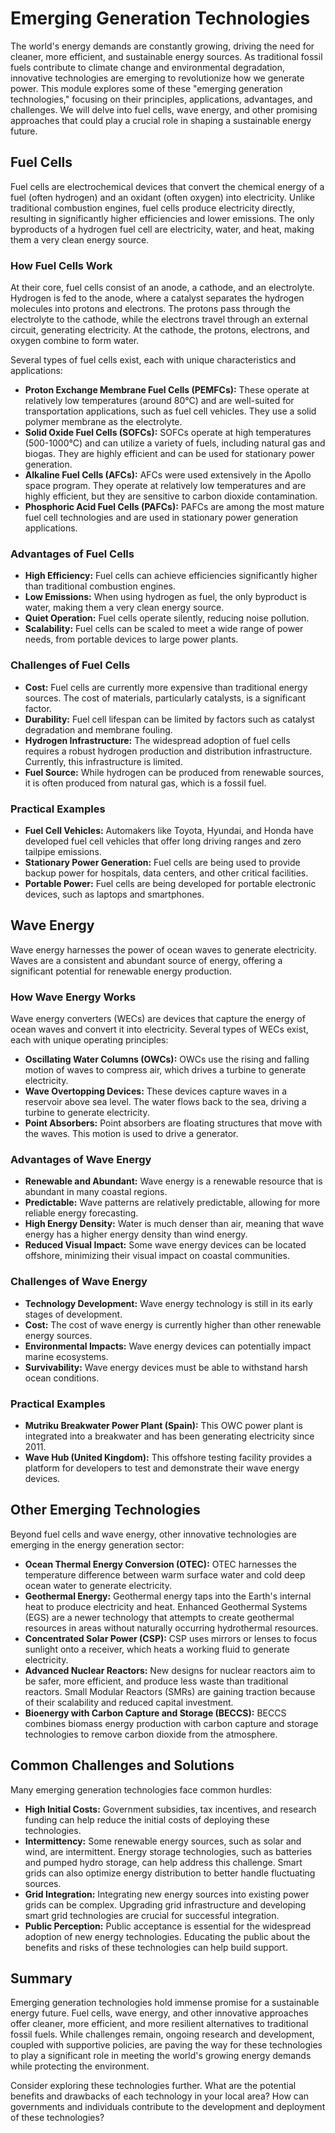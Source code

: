 # Emerging Generation Technologies

The world's energy demands are constantly growing, driving the need for cleaner, more efficient, and sustainable energy sources. As traditional fossil fuels contribute to climate change and environmental degradation, innovative technologies are emerging to revolutionize how we generate power. This module explores some of these "emerging generation technologies," focusing on their principles, applications, advantages, and challenges. We will delve into fuel cells, wave energy, and other promising approaches that could play a crucial role in shaping a sustainable energy future.

## Fuel Cells

Fuel cells are electrochemical devices that convert the chemical energy of a fuel (often hydrogen) and an oxidant (often oxygen) into electricity. Unlike traditional combustion engines, fuel cells produce electricity directly, resulting in significantly higher efficiencies and lower emissions. The only byproducts of a hydrogen fuel cell are electricity, water, and heat, making them a very clean energy source.

### How Fuel Cells Work

At their core, fuel cells consist of an anode, a cathode, and an electrolyte. Hydrogen is fed to the anode, where a catalyst separates the hydrogen molecules into protons and electrons. The protons pass through the electrolyte to the cathode, while the electrons travel through an external circuit, generating electricity. At the cathode, the protons, electrons, and oxygen combine to form water.

Several types of fuel cells exist, each with unique characteristics and applications:

*   **Proton Exchange Membrane Fuel Cells (PEMFCs):** These operate at relatively low temperatures (around 80°C) and are well-suited for transportation applications, such as fuel cell vehicles. They use a solid polymer membrane as the electrolyte.
*   **Solid Oxide Fuel Cells (SOFCs):** SOFCs operate at high temperatures (500-1000°C) and can utilize a variety of fuels, including natural gas and biogas. They are highly efficient and can be used for stationary power generation.
*   **Alkaline Fuel Cells (AFCs):** AFCs were used extensively in the Apollo space program. They operate at relatively low temperatures and are highly efficient, but they are sensitive to carbon dioxide contamination.
*   **Phosphoric Acid Fuel Cells (PAFCs):** PAFCs are among the most mature fuel cell technologies and are used in stationary power generation applications.

### Advantages of Fuel Cells

*   **High Efficiency:** Fuel cells can achieve efficiencies significantly higher than traditional combustion engines.
*   **Low Emissions:** When using hydrogen as fuel, the only byproduct is water, making them a very clean energy source.
*   **Quiet Operation:** Fuel cells operate silently, reducing noise pollution.
*   **Scalability:** Fuel cells can be scaled to meet a wide range of power needs, from portable devices to large power plants.

### Challenges of Fuel Cells

*   **Cost:** Fuel cells are currently more expensive than traditional energy sources. The cost of materials, particularly catalysts, is a significant factor.
*   **Durability:** Fuel cell lifespan can be limited by factors such as catalyst degradation and membrane fouling.
*   **Hydrogen Infrastructure:** The widespread adoption of fuel cells requires a robust hydrogen production and distribution infrastructure. Currently, this infrastructure is limited.
*   **Fuel Source:** While hydrogen can be produced from renewable sources, it is often produced from natural gas, which is a fossil fuel.

### Practical Examples

*   **Fuel Cell Vehicles:** Automakers like Toyota, Hyundai, and Honda have developed fuel cell vehicles that offer long driving ranges and zero tailpipe emissions.
*   **Stationary Power Generation:** Fuel cells are being used to provide backup power for hospitals, data centers, and other critical facilities.
*   **Portable Power:** Fuel cells are being developed for portable electronic devices, such as laptops and smartphones.

## Wave Energy

Wave energy harnesses the power of ocean waves to generate electricity. Waves are a consistent and abundant source of energy, offering a significant potential for renewable energy production.

### How Wave Energy Works

Wave energy converters (WECs) are devices that capture the energy of ocean waves and convert it into electricity. Several types of WECs exist, each with unique operating principles:

*   **Oscillating Water Columns (OWCs):** OWCs use the rising and falling motion of waves to compress air, which drives a turbine to generate electricity.
*   **Wave Overtopping Devices:** These devices capture waves in a reservoir above sea level. The water flows back to the sea, driving a turbine to generate electricity.
*   **Point Absorbers:** Point absorbers are floating structures that move with the waves. This motion is used to drive a generator.

### Advantages of Wave Energy

*   **Renewable and Abundant:** Wave energy is a renewable resource that is abundant in many coastal regions.
*   **Predictable:** Wave patterns are relatively predictable, allowing for more reliable energy forecasting.
*   **High Energy Density:** Water is much denser than air, meaning that wave energy has a higher energy density than wind energy.
*   **Reduced Visual Impact:** Some wave energy devices can be located offshore, minimizing their visual impact on coastal communities.

### Challenges of Wave Energy

*   **Technology Development:** Wave energy technology is still in its early stages of development.
*   **Cost:** The cost of wave energy is currently higher than other renewable energy sources.
*   **Environmental Impacts:** Wave energy devices can potentially impact marine ecosystems.
*   **Survivability:** Wave energy devices must be able to withstand harsh ocean conditions.

### Practical Examples

*   **Mutriku Breakwater Power Plant (Spain):** This OWC power plant is integrated into a breakwater and has been generating electricity since 2011.
*   **Wave Hub (United Kingdom):** This offshore testing facility provides a platform for developers to test and demonstrate their wave energy devices.

## Other Emerging Technologies

Beyond fuel cells and wave energy, other innovative technologies are emerging in the energy generation sector:

*   **Ocean Thermal Energy Conversion (OTEC):** OTEC harnesses the temperature difference between warm surface water and cold deep ocean water to generate electricity.
*   **Geothermal Energy:** Geothermal energy taps into the Earth's internal heat to produce electricity and heat. Enhanced Geothermal Systems (EGS) are a newer technology that attempts to create geothermal resources in areas without naturally occurring hydrothermal resources.
*   **Concentrated Solar Power (CSP):** CSP uses mirrors or lenses to focus sunlight onto a receiver, which heats a working fluid to generate electricity.
*   **Advanced Nuclear Reactors:** New designs for nuclear reactors aim to be safer, more efficient, and produce less waste than traditional reactors. Small Modular Reactors (SMRs) are gaining traction because of their scalability and reduced capital investment.
*   **Bioenergy with Carbon Capture and Storage (BECCS):** BECCS combines biomass energy production with carbon capture and storage technologies to remove carbon dioxide from the atmosphere.

## Common Challenges and Solutions

Many emerging generation technologies face common hurdles:

*   **High Initial Costs:** Government subsidies, tax incentives, and research funding can help reduce the initial costs of deploying these technologies.
*   **Intermittency:** Some renewable energy sources, such as solar and wind, are intermittent. Energy storage technologies, such as batteries and pumped hydro storage, can help address this challenge. Smart grids can also optimize energy distribution to better handle fluctuating sources.
*   **Grid Integration:** Integrating new energy sources into existing power grids can be complex. Upgrading grid infrastructure and developing smart grid technologies are crucial for successful integration.
*   **Public Perception:** Public acceptance is essential for the widespread adoption of new energy technologies. Educating the public about the benefits and risks of these technologies can help build support.

## Summary

Emerging generation technologies hold immense promise for a sustainable energy future. Fuel cells, wave energy, and other innovative approaches offer cleaner, more efficient, and more resilient alternatives to traditional fossil fuels. While challenges remain, ongoing research and development, coupled with supportive policies, are paving the way for these technologies to play a significant role in meeting the world's growing energy demands while protecting the environment.

Consider exploring these technologies further. What are the potential benefits and drawbacks of each technology in your local area? How can governments and individuals contribute to the development and deployment of these technologies?